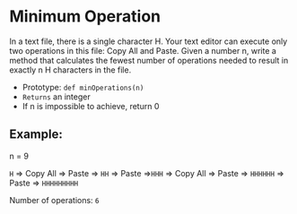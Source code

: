 # Minimum Operation
In a text file, there is a single character H. Your text editor can execute only two operations in this file: Copy All and Paste. Given a number n, write a method that calculates the fewest number of operations needed to result in exactly n H characters in the file.

* Prototype: ```def minOperations(n)```
* ```Returns``` an integer
* If n is impossible to achieve, return 0
## Example:

n = 9

```H``` => Copy All => Paste => ```HH``` => Paste =>```HHH``` => Copy All => Paste => ```HHHHHH``` => Paste => ```HHHHHHHHH```

Number of operations: ```6```
